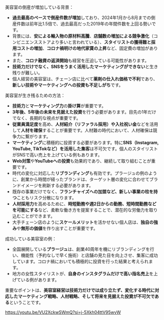 美容室の倒産が増加している背景：

- **過去最高のペースで倒産件数が増加**しており、2024年1月から8月までの倒産件数は前年比1.5倍で、過去最高だった2019年の年間件数を上回る勢いです。
- 背景には、**安による輸入物の原材料高騰**、**店舗数の増加による競争激化**（コンビニエンスストアより多いと言われている）、**スタイリストの獲得難と採用コストの増加**、**コロナ禍明けの地代家賃の上昇**など、固定費の増加があります。
- また、**コロナ融資の返済開始**も経営を圧迫している可能性があります。
- **技術力だけでなく、SNSをうまく活用したマーケティングができない**と生き残りが難しい。
- 個人経営の美容室は、チェーン店に比べて**薬剤の仕入れ価格で不利**であり、**新しい技術やマーケティングへの投資も不足しがち**です。

美容室が生き残るための方法：

- **技術力**と**マーケティング力**の**掛け算**が重要です。
- **3年後、5年後の未来を見据えた投資**を行う必要があります。目先の1年だけでなく、長期的な視点が重要です。
- **従業員満足度**を高め、**人材紹介（リファラル採用）**や**入社祝い金**などを活用して**人材を確保**することが重要です。人材難の時代において、人材確保は競争力に繋がります。
- **マーケティング**に積極的に投資する必要があります。特に**SNS（Instagram, YouTube, TikTokなど）を活用した集客**は不可欠です。個人のスタイリストがSNSで高い売上を上げている例もあります。
- **Web対策**や**YouTubeへの投資**も効果的であり、継続して取り組むことが重要です。
- 時代の変化に対応した**リブランディング**も有効です。プラージュの例のように、創業から時間が経ったブランドは、ターゲット層の変化に合わせてブランドイメージを刷新する必要があります。
- 既存の事業だけでなく、**フランチャイズへの加盟など、新しい事業の柱を持つ**こともリスク分散になります。
- **人材採用力**を高めるために、**時短勤務や週2日からの勤務、短時間勤務などを可能にする**など、柔軟な働き方を提案することで、潜在的な労働力を取り込むことができます。
- 大手チェーン店のように**スケールメリット**を活かせない個人店は、**独自の強み**や**無形の価値**を作り出すことが重要です。

成功している美容室の例：

- 全国展開している**プラージュ**は、創業40周年を機にリブランディングを行い、機能性（予約なしで早く施術）と店舗の見た目を向上させ、集客に成功しています。コロナ禍においても積極的に投資を行った結果と考えられます。
- 地方の女性スタイリストが、**自身のインスタグラムだけで高い指名売上**を上げている例があります。

重要なポイントは、**美容室経営は技術力だけでは成り立たず、変化する時代に対応したマーケティング戦略、人材戦略、そして将来を見据えた投資が不可欠である**ということです。

https://youtu.be/VU2XckwSWmQ?si=j-5Xkh04ttV95wvW
